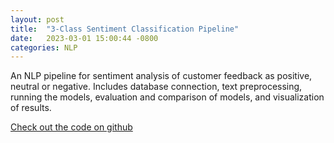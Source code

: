 ```yaml
---
layout: post
title:  "3-Class Sentiment Classification Pipeline"
date:   2023-03-01 15:00:44 -0800
categories: NLP
---
```


An NLP pipeline for sentiment analysis of customer feedback as positive, neutral or negative. Includes database connection, text preprocessing, running the models, evaluation and comparison of models, and visualization of results. 

[Check out the code on github](https://github.com/coding-gen/coding-challenge)
